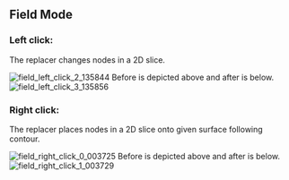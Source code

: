 ## Field Mode


### Left click:
The replacer changes nodes in a 2D slice.

![field_left_click_2_135844](https://user-images.githubusercontent.com/161979/96177701-8b01df00-0f2e-11eb-92e6-9dab76616fe7.png)
Before is depicted above and after is below.
![field_left_click_3_135856](https://user-images.githubusercontent.com/161979/96177702-8b9a7580-0f2e-11eb-9006-c055198092b9.png)

### Right click:
The replacer places nodes in a 2D slice onto given surface following contour.

![field_right_click_0_003725](https://user-images.githubusercontent.com/161979/96196639-2ce5f380-0f50-11eb-8115-4c986cce313f.png)
Before is depicted above and after is below.
![field_right_click_1_003729](https://user-images.githubusercontent.com/161979/96196647-31121100-0f50-11eb-94cc-5e05e44772d9.png)

